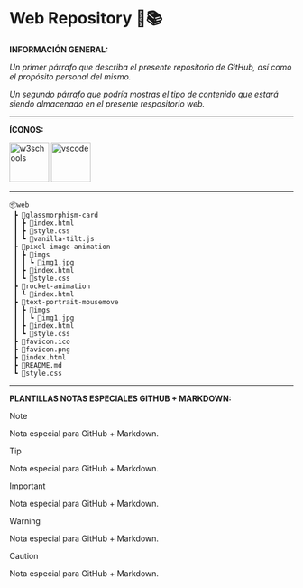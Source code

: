 # Web Repository 🌿📚

**INFORMACIÓN GENERAL:**

*Un primer párrafo que describa el presente repositorio de GitHub, así como el propósito personal del mismo.*

*Un segundo párrafo que podría mostras el tipo de contenido que estará siendo almacenado en el presente respositorio web.*

---

**ÍCONOS:**

<img src="https://vetores.org/d/w3schools.svg" alt="w3schools" height="70"/> <img src="https://code.visualstudio.com/assets/images/code-stable.png" alt="vscode" width="70" height="70"/>

---

```
📦web
 ┣ 📂glassmorphism-card
 ┃ ┣ 📜index.html
 ┃ ┣ 📜style.css
 ┃ ┗ 📜vanilla-tilt.js
 ┣ 📂pixel-image-animation
 ┃ ┣ 📂imgs
 ┃ ┃ ┗ 📜img1.jpg
 ┃ ┣ 📜index.html
 ┃ ┗ 📜style.css
 ┣ 📂rocket-animation
 ┃ ┗ 📜index.html
 ┣ 📂text-portrait-mousemove
 ┃ ┣ 📂imgs
 ┃ ┃ ┗ 📜img1.jpg
 ┃ ┣ 📜index.html
 ┃ ┗ 📜style.css
 ┣ 📜favicon.ico
 ┣ 📜favicon.png
 ┣ 📜index.html
 ┣ 📜README.md
 ┗ 📜style.css
```

---

**PLANTILLAS NOTAS ESPECIALES GITHUB + MARKDOWN:**

> [!NOTE]
> Nota especial para GitHub + Markdown.

> [!TIP]
> Nota especial para GitHub + Markdown.

> [!IMPORTANT]
> Nota especial para GitHub + Markdown.

> [!WARNING]
> Nota especial para GitHub + Markdown.

> [!CAUTION]
> Nota especial para GitHub + Markdown.
